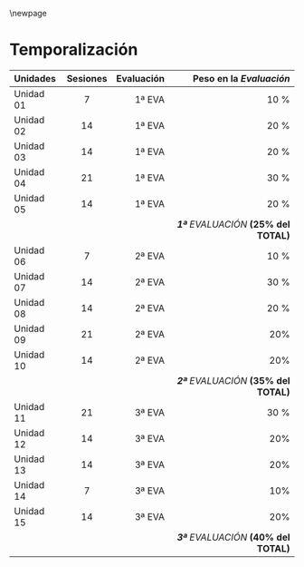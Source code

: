 \newpage

# Temporalización 

| Unidades | Sesiones | Evaluación | Peso  en la *Evaluación* |
|:--------| :-: | -: | -: |
| Unidad 01 | 7 |  1ª EVA | 10 %| 
| Unidad 02 | 14 | 1ª EVA | 20 %|
| Unidad 03 | 14 | 1ª EVA | 20 %| 
| Unidad 04 | 21 | 1ª EVA | 30 %|
| Unidad 05 | 14 | 1ª EVA | 20 %|
|||| ***1ª** EVALUACIÓN* **(25% del TOTAL)**|
| Unidad 06 | 7 | 2ª EVA | 10 %| 
| Unidad 07 | 14 | 2ª EVA | 30 % | 
| Unidad 08 | 14 | 2ª EVA | 20 %| 
| Unidad 09 | 21 | 2ª EVA | 20% |
| Unidad 10 | 14 | 2ª EVA | 20%|
|||| ***2ª** EVALUACIÓN* **(35% del TOTAL)**|
| Unidad 11 | 21 | 3ª EVA | 30 %| 
| Unidad 12 | 14 | 3ª EVA | 20% |
| Unidad 13 | 14 | 3ª EVA | 20%|
| Unidad 14 | 7 | 3ª EVA | 10%| 
| Unidad 15 | 14 | 3ª EVA | 20%| 
|||| ***3ª** EVALUACIÓN* **(40% del TOTAL)**|